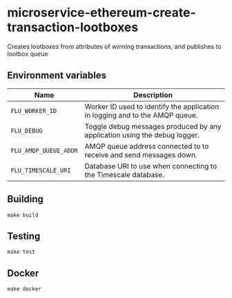 # microservice-ethereum-create-transaction-lootboxes

Creates lootboxes from attributes of winning transactions,
and publishes to lootbox queue

## Environment variables

| Name                  | Description                                                                  |
| --------------------- | ---------------------------------------------------------------------------- |
| `FLU_WORKER_ID`       | Worker ID used to identify the application in logging and to the AMQP queue. |
| `FLU_DEBUG`           | Toggle debug messages produced by any application using the debug logger.    |
| `FLU_AMQP_QUEUE_ADDR` | AMQP queue address connected to to receive and send messages down.           |
| `FLU_TIMESCALE_URI`   | Database URI to use when connecting to the Timescale database.               |

## Building

    make build

## Testing

    make test

## Docker

    make docker

